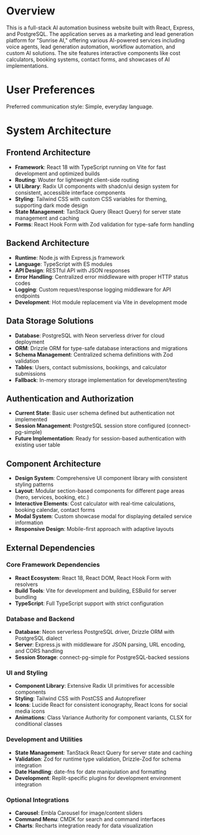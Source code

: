 # Overview

This is a full-stack AI automation business website built with React, Express, and PostgreSQL. The application serves as a marketing and lead generation platform for "Sunrise AI," offering various AI-powered services including voice agents, lead generation automation, workflow automation, and custom AI solutions. The site features interactive components like cost calculators, booking systems, contact forms, and showcases of AI implementations.

# User Preferences

Preferred communication style: Simple, everyday language.

# System Architecture

## Frontend Architecture
- **Framework**: React 18 with TypeScript running on Vite for fast development and optimized builds
- **Routing**: Wouter for lightweight client-side routing
- **UI Library**: Radix UI components with shadcn/ui design system for consistent, accessible interface components
- **Styling**: Tailwind CSS with custom CSS variables for theming, supporting dark mode design
- **State Management**: TanStack Query (React Query) for server state management and caching
- **Forms**: React Hook Form with Zod validation for type-safe form handling

## Backend Architecture
- **Runtime**: Node.js with Express.js framework
- **Language**: TypeScript with ES modules
- **API Design**: RESTful API with JSON responses
- **Error Handling**: Centralized error middleware with proper HTTP status codes
- **Logging**: Custom request/response logging middleware for API endpoints
- **Development**: Hot module replacement via Vite in development mode

## Data Storage Solutions
- **Database**: PostgreSQL with Neon serverless driver for cloud deployment
- **ORM**: Drizzle ORM for type-safe database interactions and migrations
- **Schema Management**: Centralized schema definitions with Zod validation
- **Tables**: Users, contact submissions, bookings, and calculator submissions
- **Fallback**: In-memory storage implementation for development/testing

## Authentication and Authorization
- **Current State**: Basic user schema defined but authentication not implemented
- **Session Management**: PostgreSQL session store configured (connect-pg-simple)
- **Future Implementation**: Ready for session-based authentication with existing user table

## Component Architecture
- **Design System**: Comprehensive UI component library with consistent styling patterns
- **Layout**: Modular section-based components for different page areas (hero, services, booking, etc.)
- **Interactive Elements**: Cost calculator with real-time calculations, booking calendar, contact forms
- **Modal System**: Custom showcase modal for displaying detailed service information
- **Responsive Design**: Mobile-first approach with adaptive layouts

## External Dependencies

### Core Framework Dependencies
- **React Ecosystem**: React 18, React DOM, React Hook Form with resolvers
- **Build Tools**: Vite for development and building, ESBuild for server bundling
- **TypeScript**: Full TypeScript support with strict configuration

### Database and Backend
- **Database**: Neon serverless PostgreSQL driver, Drizzle ORM with PostgreSQL dialect
- **Server**: Express.js with middleware for JSON parsing, URL encoding, and CORS handling
- **Session Storage**: connect-pg-simple for PostgreSQL-backed sessions

### UI and Styling
- **Component Library**: Extensive Radix UI primitives for accessible components
- **Styling**: Tailwind CSS with PostCSS and Autoprefixer
- **Icons**: Lucide React for consistent iconography, React Icons for social media icons
- **Animations**: Class Variance Authority for component variants, CLSX for conditional classes

### Development and Utilities
- **State Management**: TanStack React Query for server state and caching
- **Validation**: Zod for runtime type validation, Drizzle-Zod for schema integration
- **Date Handling**: date-fns for date manipulation and formatting
- **Development**: Replit-specific plugins for development environment integration

### Optional Integrations
- **Carousel**: Embla Carousel for image/content sliders
- **Command Menu**: CMDK for search and command interfaces
- **Charts**: Recharts integration ready for data visualization